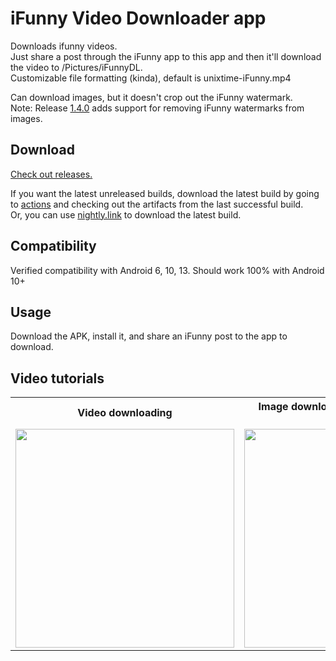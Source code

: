 # iFunny Video Downloader app
Downloads ifunny videos. \
Just share a post through the iFunny app to this app and then it'll download the video to /Pictures/iFunnyDL. \
Customizable file formatting (kinda), default is unixtime-iFunny.mp4

Can download images, but it doesn't crop out the iFunny watermark. \
Note: Release [1.4.0](https://github.com/anthony1x6000/iFunnyDL/releases/tag/1.4.0) adds support for removing iFunny watermarks from images. 

## Download
[Check out releases.](https://github.com/anthony1x6000/iFunnyDL/releases) 

If you want the latest unreleased builds, download the latest build by going to [actions](https://github.com/anthony1x6000/iFunnyDL/actions) and checking out the artifacts from the last successful build. \
Or, you can use [nightly.link](https://nightly.link/anthony1x6000/iFunnyDL/workflows/build/main/iFunnyDLzip.zip) to download the latest build.

## Compatibility
Verified compatibility with Android 6, 10, 13. 
Should work 100% with Android 10+ 

## Usage
Download the APK, install it, and share an iFunny post to the app to download. 
## Video tutorials
<table>
  <tr>
    <th>Video downloading</th>
    <th>Image downloading, autocropping, and settings</th>
  </tr>
  <tr>
    <td><a href="https://imgur.com/KhgcT8b"><img width=350 src="https://i.imgur.com/72w0sI0.png" /></a></td>
    <td><a href="https://imgur.com/rsARcO0"><img width=350 src="https://i.imgur.com/UenbhS3.png" /></a></td>
  </tr>
</table>

<!-- ## Known bugs -->
<!-- The following error message comes up after the app is done cropping an image. This is caused by the app not asking FileInputStream to close. 
```agsl
    E/System: java.io.IOException: close failed: EACCES (Permission denied)
``` -->
